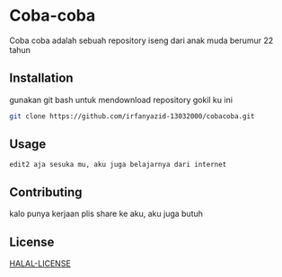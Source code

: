 # Coba-coba

Coba coba adalah sebuah repository iseng dari anak muda berumur 22 tahun

## Installation

gunakan git bash untuk mendownload repository gokil ku ini

```bash
git clone https://github.com/irfanyazid-13032000/cobacoba.git
```

## Usage

```
edit2 aja sesuka mu, aku juga belajarnya dari internet
```

## Contributing

kalo punya kerjaan plis share ke aku, aku juga butuh

## License

[HALAL-LICENSE](https://choosealicense.com/licenses/mit/)
